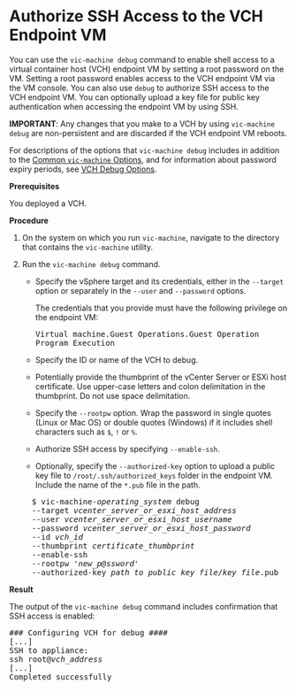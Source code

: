 # Authorize SSH Access to the VCH Endpoint VM #

You can use the `vic-machine debug` command to enable shell access to a virtual container host (VCH) endpoint VM by setting a root password on the VM. Setting a root password enables access to the VCH endpoint VM via the VM console. You can also use `debug` to authorize SSH access to the VCH endpoint VM. You can optionally upload a key file for public key authentication when accessing the endpoint VM by using SSH. 

**IMPORTANT**: Any changes that you make to a VCH by using `vic-machine debug` are non-persistent and are discarded if the VCH endpoint VM reboots.

For descriptions of the options that `vic-machine debug` includes in addition to the [Common `vic-machine` Options](common_vic_options.md), and for information about password expiry periods, see [VCH Debug Options](debug_vch_options.md).

**Prerequisites**

You deployed a VCH.

**Procedure**

1. On the system on which you run `vic-machine`, navigate to the directory that contains the `vic-machine` utility.
2. Run the `vic-machine debug` command. 

    - Specify the vSphere target and its credentials, either in the `--target` option or separately in the `--user` and `--password` options. 
      
       The credentials that you provide must have the following privilege on the endpoint VM:<pre>Virtual machine.Guest Operations.Guest Operation Program Execution</pre>
   - Specify the ID or name of the VCH to debug.
   - Potentially provide the thumbprint of the vCenter Server or ESXi host certificate. Use upper-case letters and colon delimitation in the thumbprint. Do not use space delimitation.
   - Specify the `--rootpw` option. Wrap the password in single quotes (Linux or Mac OS) or double quotes (Windows) if it includes shell characters such as `$`, `!` or `%`.
   - Authorize SSH access by specifying `--enable-ssh`.
   - Optionally, specify the `--authorized-key` option to upload a public key file to `/root/.ssh/authorized_keys` folder in the endpoint VM. Include the name of the `*.pub` file in the path.

    <pre>
     $ vic-machine-<i>operating_system</i> debug
     --target <i>vcenter_server_or_esxi_host_address</i>
     --user <i>vcenter_server_or_esxi_host_username</i>
     --password <i>vcenter_server_or_esxi_host_password</i>
     --id <i>vch_id</i>
     --thumbprint <i>certificate_thumbprint</i>
     --enable-ssh
     --rootpw '<i>new_p@ssword</i>' 
     --authorized-key <i>path_to_public_key_file</i>/<i>key_file</i>.pub
</pre>
  
**Result**

The output of the `vic-machine debug` command includes confirmation that SSH access is enabled:

<pre>### Configuring VCH for debug ####
[...]
SSH to appliance:
ssh root@<i>vch_address</i>
[...]
Completed successfully</pre>   